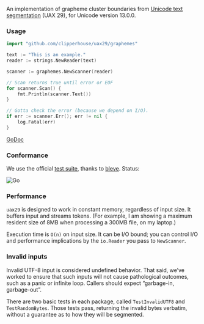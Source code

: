 An implementation of grapheme cluster boundaries from [Unicode text segmentation](https://unicode.org/reports/tr29/#Grapheme_Cluster_Boundaries) (UAX 29), for Unicode version 13.0.0.

### Usage

```go
import "github.com/clipperhouse/uax29/graphemes"

text := "This is an example."
reader := strings.NewReader(text)

scanner := graphemes.NewScanner(reader)

// Scan returns true until error or EOF
for scanner.Scan() {
	fmt.Println(scanner.Text())
}

// Gotta check the error (because we depend on I/O).
if err := scanner.Err(); err != nil {
	log.Fatal(err)
}
```

[GoDoc](https://godoc.org/github.com/clipperhouse/uax29/graphemes)

### Conformance

We use the official [test suite](https://unicode.org/reports/tr41/tr41-26.html#Tests29), thanks to [bleve](https://github.com/blevesearch/segment/blob/master/tables_test.go). Status:

![Go](https://github.com/clipperhouse/uax29/workflows/Go/badge.svg)

### Performance

`uax29` is designed to work in constant memory, regardless of input size. It buffers input and streams tokens. (For example, I am showing a maximum resident size of 8MB when processing a 300MB file, on my laptop.)

Execution time is `O(n)` on input size. It can be I/O bound; you can control I/O and performance implications by the `io.Reader` you pass to `NewScanner`.

### Invalid inputs

Invalid UTF-8 input is considered undefined behavior. That said, we’ve worked to ensure that such inputs will not cause pathological outcomes, such as a panic or infinite loop. Callers should expect “garbage-in, garbage-out”.

There are two basic tests in each package, called `TestInvalidUTF8` and `TestRandomBytes`. Those tests pass, returning the invalid bytes verbatim, without a guarantee as to how they will be segmented.
